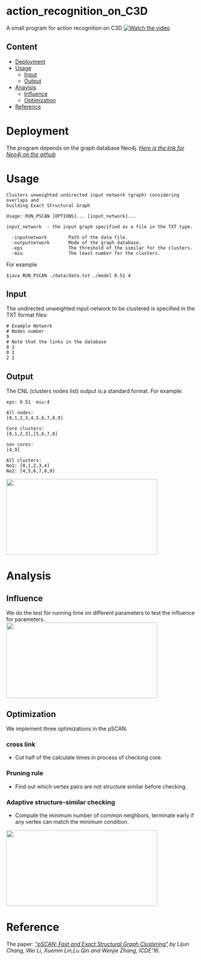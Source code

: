 # action_recognition_on_C3D
A small program for action recognition on C3D
[![Watch the video](https://github.com/xiaohai0520/action_recognition_on_C3D/blob/master/image/action-recognition.png?raw=true)](https://www.youtube.com/watch?v=6_QowqAsjWs&feature=youtu.be)
## Content
- [Deployment](#deployment)
- [Usage](#usage)
  - [Input](#input)
  - [Output](#output)
- [Anaylsis](#analysis)
  - [Influence](#influence)
  - [Optimization](#optimization)
- [Reference](#reference)

# Deployment

The program depends on the graph database Neo4j. *[Here is the link for Neo4j on the github](https://github.com/neo4j/neo4j)*


# Usage

```
Clusters unweighted undirected input network (graph) considering overlaps and
building Exact Structural Graph

Usage: RUN_PSCAN [OPTIONS]... [input_network]...

input_network  - the input graph specified as a file in the TXT type.

  -inputnetwork        Path of the data file.
  -outputnetwork       Mode of the graph database.
  -eps                 The threshold of the similar for the clusters.
  -miu                 The least number for the clusters.
```
For example
```
$java RUN_PSCAN ./data/data.txt ./model 0.51 4

```

## Input
The undirected unweighted input network to be clustered is specified in the TXT format files:


```
# Example Network
# Nodes number  
9
# Note that the links in the database
0 1
0 2
2 1
```
## Output
The CNL (clusters nodes list) output is a standard format. For example:
```
eps: 0.51  miu:4

All nodes:
[0,1,2,3,4,5,6,7,8,9]

Core clusters:
[0,1,2,3],[5,6,7,8]

non cores:
[4,9]

All clusters:
No1: [0,1,2,3,4]
No2: [4,5,6,7,8,9]

``` 
<img width="400" height="200" src=https://github.com/xiaohai0520/PSCAN_on_Neo4j/blob/master/image/Picture1.png/>

# Analysis

## Influence
We do the test for running time on different parameters to test the influence for parameters.
<img width="400" height="200" src=https://github.com/xiaohai0520/PSCAN_on_Neo4j/blob/master/image/influence.jpg/>

## Optimization
We implement three optimizations in the pSCAN.

### cross link
- Cut half of the calculate times in process of checking core.
### Pruning rule 
- Find out which vertex pairs are not structure similar before checking.
### Adaptive structure-similar checking 
- Compute the minimum number of common neighbors, terminate early if any vertex can match the minimum condition.

<img width="400" height="200" src=https://github.com/xiaohai0520/PSCAN_on_Neo4j/blob/master/image/op.jpg/>


# Reference
The paper: *["pSCAN: Fast and Exact Structural Graph Clustering"](https://www.cse.unsw.edu.au/~ljchang/pdf/icde16-pscan.pdf) by Lijun Chang, Wei Li, Xuemin Lin,Lu Qin and Wenjie Zhang, ICDE'16*.
